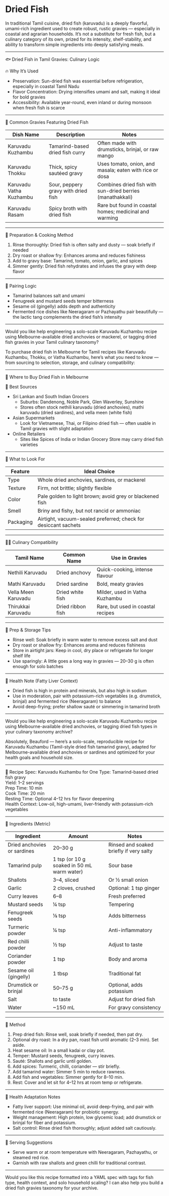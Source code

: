 # Dried Fish #

In traditional Tamil cuisine, dried fish (karuvadu) is a deeply flavorful, umami-rich ingredient used to create robust, rustic gravies — especially in coastal and agrarian households. It’s not a substitute for fresh fish, but a culinary category of its own, prized for its intensity, shelf-stability, and ability to transform simple ingredients into deeply satisfying meals.

---

🐟 Dried Fish in Tamil Gravies: Culinary Logic

🔥 Why It’s Used
- Preservation: Sun-dried fish was essential before refrigeration, especially in coastal Tamil Nadu
- Flavor Concentration: Drying intensifies umami and salt, making it ideal for bold gravies
- Accessibility: Available year-round, even inland or during monsoon when fresh fish is scarce

---

🍛 Common Gravies Featuring Dried Fish

| Dish Name | Description | Notes |
|-----------|-------------|-------|
| Karuvadu Kuzhambu | Tamarind-based dried fish curry | Often made with drumsticks, brinjal, or raw mango  
| Karuvadu Thokku | Thick, spicy sautéed gravy | Uses tomato, onion, and masala; eaten with rice or dosa  
| Karuvadu Vatha Kuzhambu | Sour, peppery gravy with dried fish | Combines dried fish with sun-dried berries (manathakkali)  
| Karuvadu Rasam | Spicy broth with dried fish | Rare but found in coastal homes; medicinal and warming  

---

🧂 Preparation & Cooking Method

1. Rinse thoroughly: Dried fish is often salty and dusty — soak briefly if needed
2. Dry roast or shallow fry: Enhances aroma and reduces fishiness
3. Add to gravy base: Tamarind, tomato, onion, garlic, and spices
4. Simmer gently: Dried fish rehydrates and infuses the gravy with deep flavor

---

🧠 Pairing Logic

- Tamarind balances salt and umami
- Fenugreek and mustard seeds temper bitterness
- Sesame oil (gingelly) adds depth and authenticity
- Fermented rice dishes like Neeragaram or Pazhayathu pair beautifully — the lactic tang complements the dried fish’s intensity

---

Would you like help engineering a solo-scale Karuvadu Kuzhambu recipe using Melbourne-available dried anchovies or mackerel, or tagging dried fish gravies in your Tamil culinary taxonomy?

To purchase dried fish in Melbourne for Tamil recipes like Karuvadu Kuzhambu, Thokku, or Vatha Kuzhambu, here’s what you need to know — from sourcing to selection, storage, and culinary compatibility:

---

🛒 Where to Buy Dried Fish in Melbourne

🧭 Best Sources
- Sri Lankan and South Indian Grocers  
  - Suburbs: Dandenong, Noble Park, Glen Waverley, Sunshine  
  - Stores often stock nethili karuvadu (dried anchovies), mathi karuvadu (dried sardines), and vella meen (white fish)
- Asian Supermarkets  
  - Look for Vietnamese, Thai, or Filipino dried fish — often usable in Tamil gravies with slight adaptation
- Online Retailers  
  - Sites like Spices of India or Indian Grocery Store may carry dried fish varieties

---

🧂 What to Look For

| Feature | Ideal Choice |
|--------|---------------|
| Type | Whole dried anchovies, sardines, or mackerel  
| Texture | Firm, not brittle; slightly flexible  
| Color | Pale golden to light brown; avoid grey or blackened fish  
| Smell | Briny and fishy, but not rancid or ammoniac  
| Packaging | Airtight, vacuum-sealed preferred; check for desiccant sachets  

---

🧑‍🍳 Culinary Compatibility

| Tamil Name | Common Name | Use in Gravies |
|------------|-------------|----------------|
| Nethili Karuvadu | Dried anchovy | Quick-cooking, intense flavour  
| Mathi Karuvadu | Dried sardine | Bold, meaty gravies  
| Vella Meen Karuvadu | Dried white fish | Milder, used in Vatha Kuzhambu  
| Thirukkai Karuvadu | Dried ribbon fish | Rare, but used in coastal recipes  

---

🧼 Prep & Storage Tips

- Rinse well: Soak briefly in warm water to remove excess salt and dust
- Dry roast or shallow fry: Enhances aroma and reduces fishiness
- Store in airtight jars: Keep in cool, dry place or refrigerate for longer shelf life
- Use sparingly: A little goes a long way in gravies — 20–30 g is often enough for solo batches

---

🧠 Health Note (Fatty Liver Context)

- Dried fish is high in protein and minerals, but also high in sodium
- Use in moderation, pair with potassium-rich vegetables (e.g. drumstick, brinjal) and fermented rice (Neeragaram) to balance
- Avoid deep-frying; prefer shallow sauté or simmering in tamarind broth

---

Would you like help engineering a solo-scale Karuvadu Kuzhambu recipe using Melbourne-available dried anchovies, or tagging dried fish types in your culinary taxonomy archive?



Absolutely, Beauford — here’s a solo-scale, reproducible recipe for Karuvadu Kuzhambu (Tamil-style dried fish tamarind gravy), adapted for Melbourne-available dried anchovies or sardines and optimized for your health goals and household size.

---

🧾 Recipe Spec: Karuvadu Kuzhambu for One
Type: Tamarind-based dried fish gravy  
Yield: 1–2 servings  
Prep Time: 10 min  
Cook Time: 20 min  
Resting Time: Optional 4–12 hrs for flavor deepening  
Health Context: Low-oil, high-umami, liver-friendly with potassium-rich vegetables

---

🧂 Ingredients (Metric)

| Ingredient | Amount | Notes |
|------------|--------|-------|
| Dried anchovies or sardines | 20–30 g | Rinsed and soaked briefly if very salty  
| Tamarind pulp | 1 tsp (or 10 g soaked in 50 mL warm water) | Sour base  
| Shallots | 3–4, sliced | Or ½ small onion  
| Garlic | 2 cloves, crushed | Optional: 1 tsp ginger  
| Curry leaves | 6–8 | Fresh preferred  
| Mustard seeds | ¼ tsp | Tempering  
| Fenugreek seeds | ⅛ tsp | Adds bitterness  
| Turmeric powder | ¼ tsp | Anti-inflammatory  
| Red chilli powder | ½ tsp | Adjust to taste  
| Coriander powder | 1 tsp | Body and aroma  
| Sesame oil (gingelly) | 1 tbsp | Traditional fat  
| Drumstick or brinjal | 50–75 g | Optional, adds potassium  
| Salt | to taste | Adjust for dried fish  
| Water | ~150 mL | For gravy consistency  

---

🔪 Method

1. Prep dried fish: Rinse well, soak briefly if needed, then pat dry.
2. Optional dry roast: In a dry pan, roast fish until aromatic (2–3 min). Set aside.
3. Heat sesame oil: In a small kadai or clay pot.
4. Temper: Mustard seeds, fenugreek, curry leaves.
5. Sauté: Shallots and garlic until golden.
6. Add spices: Turmeric, chilli, coriander — stir briefly.
7. Add tamarind water: Simmer 5 min to reduce rawness.
8. Add fish and vegetables: Simmer gently for 8–10 min.
9. Rest: Cover and let sit for 4–12 hrs at room temp or refrigerate.

---

🧠 Health Adaptation Notes

- Fatty liver support: Use minimal oil, avoid deep-frying, and pair with fermented rice (Neeragaram) for probiotic synergy.
- Weight management: High protein, low glycemic load; add drumstick or brinjal for fiber and potassium.
- Salt control: Rinse dried fish thoroughly; adjust added salt cautiously.

---

🧂 Serving Suggestions

- Serve warm or at room temperature with Neeragaram, Pazhayathu, or steamed red rice.
- Garnish with raw shallots and green chilli for traditional contrast.

---

Would you like this recipe formatted into a YAML spec with tags for fish type, health context, and solo household scaling? I can also help you build a dried fish gravies taxonomy for your archive.


